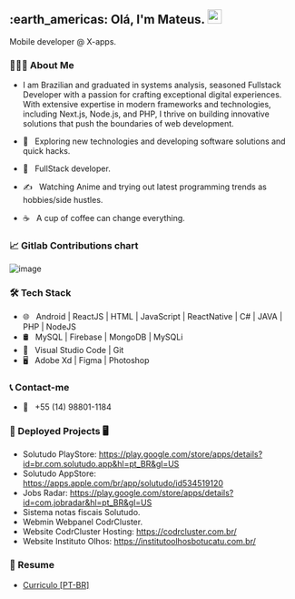 <h2> :earth_americas: Olá, I'm Mateus. <img src="https://github.com/souvikguria98/souvikguria98/blob/master/Hi.gif" width="25"></h2>
Mobile developer @ X-apps.
<h3> 👨🏻‍💻 About Me </h3>

- I am Brazilian and graduated in systems analysis, seasoned Fullstack Developer with a passion for crafting exceptional digital experiences. With extensive expertise in modern frameworks and technologies, including Next.js, Node.js, and PHP, I thrive on building innovative solutions that push the boundaries of web development.


- 🤔 &nbsp; Exploring new technologies and developing software solutions and quick hacks.
- 💼 &nbsp; FullStack developer.
- ✍️ &nbsp; Watching Anime and trying out latest programming trends as hobbies/side hustles.
- ☕ &nbsp; A cup of coffee can change everything. 

<h3>📈 Gitlab Contributions chart</h3>

![image](https://github.com/user-attachments/assets/a7e23300-0de8-497b-b08e-7e1a1039cd69)


<h3>🛠 Tech Stack</h3>

- 🌐 &nbsp; Android | ReactJS | HTML | JavaScript | ReactNative | C# | JAVA | PHP | NodeJS
- 🛢 &nbsp; MySQL | Firebase | MongoDB | MySQLi
- 🔧 &nbsp; Visual Studio Code | Git
- 🖥 &nbsp; Adobe Xd | Figma | Photoshop 

<h3>📞 Contact-me</h3>

- 📳 &nbsp; +55 (14) 98801-1184


<h3>📱 Deployed Projects 🖥️</h3>

- Solutudo PlayStore: https://play.google.com/store/apps/details?id=br.com.solutudo.app&hl=pt_BR&gl=US<br>
- Solutudo AppStore: https://apps.apple.com/br/app/solutudo/id534519120<br>
- Jobs Radar: https://play.google.com/store/apps/details?id=com.jobradar&hl=pt_BR&gl=US<br>
- Sistema notas fiscais Solutudo.<br>
- Webmin Webpanel CodrCluster.<br>
- Website CodrCluster Hosting: https://codrcluster.com.br/<br>
- Website Instituto Olhos: https://institutoolhosbotucatu.com.br/<br>

<h3> 📄 Resume </h3>

- [Curriculo [PT-BR]](https://github.com/Mateusxyz/Mateusxyz/files/12163818/Curriculo.2.pdf)
